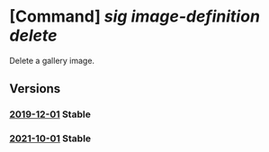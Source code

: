 # [Command] _sig image-definition delete_

Delete a gallery image.

## Versions

### [2019-12-01](/Resources/mgmt-plane/L3N1YnNjcmlwdGlvbnMve30vcmVzb3VyY2Vncm91cHMve30vcHJvdmlkZXJzL21pY3Jvc29mdC5jb21wdXRlL2dhbGxlcmllcy97fS9pbWFnZXMve30=/2019-12-01.xml) **Stable**

<!-- mgmt-plane /subscriptions/{}/resourcegroups/{}/providers/microsoft.compute/galleries/{}/images/{} 2019-12-01 -->

### [2021-10-01](/Resources/mgmt-plane/L3N1YnNjcmlwdGlvbnMve30vcmVzb3VyY2Vncm91cHMve30vcHJvdmlkZXJzL21pY3Jvc29mdC5jb21wdXRlL2dhbGxlcmllcy97fS9pbWFnZXMve30=/2021-10-01.xml) **Stable**

<!-- mgmt-plane /subscriptions/{}/resourcegroups/{}/providers/microsoft.compute/galleries/{}/images/{} 2021-10-01 -->
